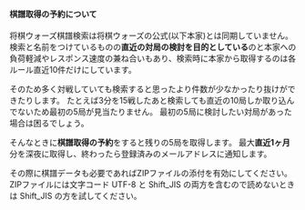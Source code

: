 #### 棋譜取得の予約について

将棋ウォーズ棋譜検索は将棋ウォーズの公式(以下本家)とは同期していません。
検索と名前をつけているものの**直近の対局の検討を目的としている**のと本家への負荷軽減やレスポンス速度の兼ね合いもあり、検索時に本家から取得するのは各ルール直近10件だけにしています。

そのため多く対戦していても検索すると思ったより件数が少なかったり抜けができたりします。
たとえば3分を15戦したあと検索しても直近の10局しか取り込んでないため最初の5局が見当たりません。
最初の5局に検討したい対局があった場合は困るでしょう。

そんなときに**棋譜取得の予約**をすると残りの5局を取得します。
最大**直近1ヶ月**分を深夜に取得し、終わったら登録済みのメールアドレスに通知します。

その際に棋譜データも必要であればZIPファイルの添付を有効にしてください。
ZIPファイルには文字コード UTF-8 と Shift_JIS の両方を含むので読めないときは Shift_JIS の方を試してください。
